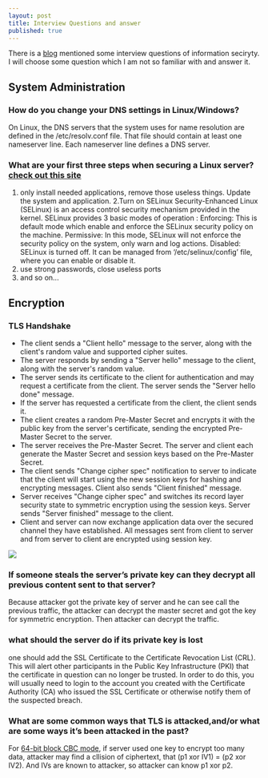 ```yaml
---
layout: post
title: Interview Questions and answer
published: true
---
```


There is a [blog](https://danielmiessler.com/study/infosec_interview_questions/) mentioned some interview questions of information seciryty. I will choose some question which I am not so familiar with and answer it. 

## System Administration
### How do you change your DNS settings in Linux/Windows?
On Linux, the DNS servers that the system uses for name resolution are defined in the /etc/resolv.conf file. That file should contain at least one nameserver line. Each nameserver line defines a DNS server. 
### What are your first three steps when securing a Linux server?[check out this site](https://medium.com/viithiisys/10-steps-to-secure-linux-server-for-production-environment-a135109a57c5)
1. only install needed applications, remove those useless things. Update the system and application.
2.Turn on SELinux
Security-Enhanced Linux (SELinux) is an access control security mechanism provided in the kernel.
SELinux provides 3 basic modes of operation :
Enforcing: This is default mode which enable and enforce the SELinux security policy on the machine.
Permissive: In this mode, SELinux will not enforce the security policy on the system, only warn and log actions.
Disabled: SELinux is turned off.
It can be managed from ‘/etc/selinux/config’ file, where you can enable or disable it.
3. use strong passwords, close useless ports
4. and so on...

## Encryption
### TLS Handshake
- The client sends a "Client hello" message to the server, along with the client's random value and supported cipher suites.
- The server responds by sending a "Server hello" message to the client, along with the server's random value.
- The server sends its certificate to the client for authentication and may request a certificate from the client. The server sends the "Server hello done" message.
- If the server has requested a certificate from the client, the client sends it.
- The client creates a random Pre-Master Secret and encrypts it with the public key from the server's certificate, sending the encrypted Pre-Master Secret to the server.
- The server receives the Pre-Master Secret. The server and client each generate the Master Secret and session keys based on the Pre-Master Secret.
- The client sends "Change cipher spec" notification to server to indicate that the client will start using the new session keys for hashing and encrypting messages. Client also sends "Client finished" message.
- Server receives "Change cipher spec" and switches its record layer security state to symmetric encryption using the session keys. Server sends "Server finished" message to the client.
- Client and server can now exchange application data over the secured channel they have established. All messages sent from client to server and from server to client are encrypted using session key.

![](https://cheapsslsecurity.com/blog/wp-content/uploads/2017/10/ssl-tls-handshake-process-1024x670.png)

### If someone steals the server’s private key can they decrypt all previous content sent to that server?

Because attacker got the private key of server and he can see call the previous traffic, the attacker can decrypt the master secret and got the key for symmetric encryption. Then attacker can decrypt the traffic. 

### what should the server do if its private key is lost

one should add the SSL Certificate to the Certificate Revocation List (CRL). This will alert other participants in the Public Key Infrastructure (PKI) that the certificate in question can no longer be trusted. In order to do this, you will usually need to login to the account you created with the Certificate Authority (CA) who issued the SSL Certificate or otherwise notify them of the suspected breach.

### What are some common ways that TLS is attacked,and/or what are some ways it’s been attacked in the past?
For [64-bit block CBC mode](https://blog.cryptographyengineering.com/2016/08/24/attack-of-week-64-bit-ciphers-in-tls/), if server used one key to encrypt too many data, attacker may find a cllision of ciphertext, that (p1 xor IV1) = (p2 xor IV2). And IVs are known to attacker, so attacker can know p1 xor p2. 

